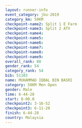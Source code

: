 ```yaml
---
layout: runner-info 
event_category: jbu-2019 
category_km: 50KM 
checkpoint-name2: Split 1 E Farm 
checkpoint-name3: Split 2 ATV 
checkpoint-name4: 
checkpoint-name5: 
checkpoint-name6: 
checkpoint-name7: 
checkpoint-name8: 
checkpoint-name9: 
overall_rank: 88
gender_rank: 54
category_rank: 54
bib: 51103
name: MUHAMMAD IQBAL BIN BASRI
category: 50KM Men Open
gender: Male
time: 6-44-28
start: 0-00.0
checkpoint2: 3-16-52
checkpoint3: 6-11-20
finish: 6-44-28
country: Malaysia
---
```

